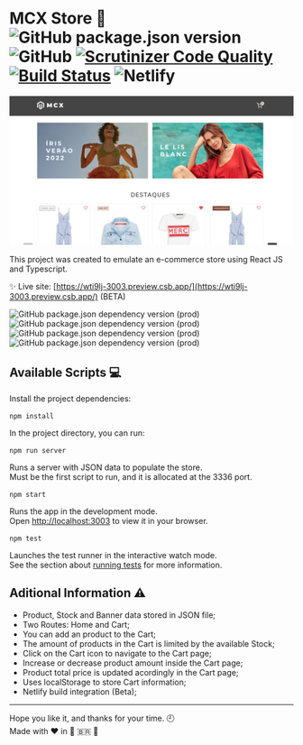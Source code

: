 # MCX Store :dress: ![GitHub package.json version](https://img.shields.io/github/package-json/v/dedevillela/mcx-store) ![GitHub](https://img.shields.io/github/license/dedevillela/mcx-store) [![Scrutinizer Code Quality](https://scrutinizer-ci.com/g/dedevillela/mcx-store/badges/quality-score.png?b=main)](https://scrutinizer-ci.com/g/dedevillela/mcx-store/?branch=main) [![Build Status](https://scrutinizer-ci.com/g/dedevillela/mcx-store/badges/build.png?b=main)](https://scrutinizer-ci.com/g/dedevillela/mcx-store/build-status/main) ![Netlify](https://img.shields.io/netlify/bdd0562b-577a-463e-838e-4645553f81b0)

![MCX Store](/public/og-image.png)

This project was created to emulate an e-commerce store using React JS and Typescript.

:sparkles: Live site: [https://wti9lj-3003.preview.csb.app/](https://wti9lj-3003.preview.csb.app/) (BETA)

![GitHub package.json dependency version (prod)](https://img.shields.io/github/package-json/dependency-version/dedevillela/mcx-store/react?logo=react) ![GitHub package.json dependency version (prod)](https://img.shields.io/github/package-json/dependency-version/dedevillela/mcx-store/typescript?logo=typescript) ![GitHub package.json dependency version (prod)](https://img.shields.io/github/package-json/dependency-version/dedevillela/mcx-store/swiper?color=lightblue&logo=swiper) ![GitHub package.json dependency version (prod)](https://img.shields.io/github/package-json/dependency-version/dedevillela/mcx-store/styled-components?color=pink&logo=styled-components)

## Available Scripts :computer:

Install the project dependencies:

```
npm install
```

In the project directory, you can run:

```
npm run server
```

Runs a server with JSON data to populate the store.\
Must be the first script to run, and it is allocated at the 3336 port.

```
npm start
```

Runs the app in the development mode.\
Open [http://localhost:3003](http://localhost:3003) to view it in your browser.

```
npm test
```

Launches the test runner in the interactive watch mode.\
See the section about [running tests](https://facebook.github.io/create-react-app/docs/running-tests) for more information.

## Aditional Information :warning:

- Product, Stock and Banner data stored in JSON file;
- Two Routes: Home and Cart;
- You can add an product to the Cart;
- The amount of products in the Cart is limited by the available Stock;
- Click on the Cart icon to navigate to the Cart page;
- Increase or decrease product amount inside the Cart page;
- Product total price is updated acordingly in the Cart page;
- Uses localStorage to store Cart information;
- Netlify build integration (Beta);

---

Hope you like it, and thanks for your time. :clock9:\
Made with ❤️ in :small_red_triangle: :brazil: :rooster:
